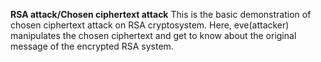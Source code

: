 **RSA attack/Chosen ciphertext attack**
This is the basic demonstration of chosen ciphertext attack on RSA cryptosystem. Here, eve(attacker) manipulates the chosen ciphertext and get to know about the original message of the encrypted RSA system.
